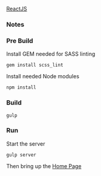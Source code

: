 [ReactJS](http://facebook.github.io/react/)

### Notes

### Pre Build
Install GEM needed for SASS linting

```
gem install scss_lint
```

Install needed Node modules

```
npm install
```

###  Build

```
gulp
```

### Run
Start the server

```
gulp server
```

Then bring up the [Home Page](http://localhost:8088/index.html)
